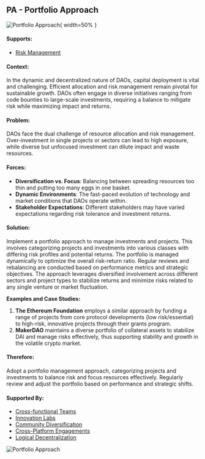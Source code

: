 ## PA - Portfolio Approach

![Portfolio Approach](output/illustrations/portfolio_approach.png){ width=50% }

#### Supports:

* [Risk Management](/patterns/risk_management.html)

#### Context:

In the dynamic and decentralized nature of DAOs, capital deployment is vital and challenging. Efficient allocation and risk management remain pivotal for sustainable growth. DAOs often engage in diverse initiatives ranging from code bounties to large-scale investments, requiring a balance to mitigate risk while maximizing impact and returns.

#### Problem:

DAOs face the dual challenge of resource allocation and risk management. Over-investment in single projects or sectors can lead to high exposure, while diverse but unfocused investment can dilute impact and waste resources.

#### Forces:

- **Diversification vs. Focus**: Balancing between spreading resources too thin and putting too many eggs in one basket.
- **Dynamic Environments**: The fast-paced evolution of technology and market conditions that DAOs operate within.
- **Stakeholder Expectations**: Different stakeholders may have varied expectations regarding risk tolerance and investment returns.

#### Solution:

Implement a portfolio approach to manage investments and projects. This involves categorizing projects and investments into various classes with differing risk profiles and potential returns. The portfolio is managed dynamically to optimize the overall risk-return ratio. Regular reviews and rebalancing are conducted based on performance metrics and strategic objectives. The approach leverages diversified involvement across different sectors and project types to stabilize returns and minimize risks related to any single venture or market fluctuation.

**Examples and Case Studies:**

1. **The Ethereum Foundation** employs a similar approach by funding a range of projects from core protocol developments (low risk/essential) to high-risk, innovative projects through their grants program.
2. **MakerDAO** maintains a diverse portfolio of collateral assets to stabilize DAI and manage risks effectively, thus supporting stability and growth in the volatile crypto market.

#### Therefore:

Adopt a portfolio management approach, categorizing projects and investments to balance risk and focus resources effectively. Regularly review and adjust the portfolio based on performance and strategic shifts.

#### Supported By:
* [Cross-functional Teams](/patterns/cross_functional_teams.html)
* [Innovation Labs](/patterns/innovation_labs.html)
* [Community Diversification](/patterns/community_diversification.html)
* [Cross-Platform Engagements](/patterns/cross_platform_engagements.html)
* [Logical Decentralization](/patterns/logical_decentralization.html)

![Portfolio Approach](output/portfolio_approach_specific_graph.png)